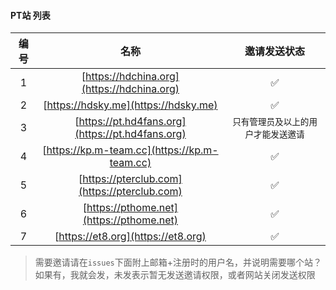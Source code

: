 #### PT站 列表


|编号|名称|邀请发送状态|
|:----:|:----:  | :----:  |
| 1 | [https://hdchina.org](https://hdchina.org) | :white_check_mark: |
| 2 | [https://hdsky.me](https://hdsky.me) |:white_check_mark:|
| 3 | [https://pt.hd4fans.org](https://pt.hd4fans.org) |`只有管理员及以上的用户才能发送邀请`|
| 4 | [https://kp.m-team.cc](https://kp.m-team.cc) |:white_check_mark:|
| 5 | [https://pterclub.com](https://pterclub.com) |:white_check_mark:|
| 6 | [https://pthome.net](https://pthome.net) |:white_check_mark:|
| 7 | [https://et8.org](https://et8.org) |:white_check_mark:|

> 需要邀请请在`issues`下面附上邮箱+注册时的用户名，并说明需要哪个站？
> 如果有，我就会发，未发表示暂无发送邀请权限，或者网站关闭发送权限

